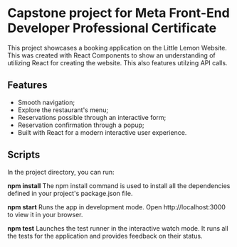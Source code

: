 # Capstone project for Meta Front-End Developer Professional Certificate


This project showcases a booking application on the Little Lemon Website. This was created with React Components to show an understanding of utilizing React for creating the website. This also features utilzing API calls.

## Features

- Smooth navigation;
- Explore the restaurant's menu;
- Reservations possible through an interactive form;
- Reservation confirmation through a popup;
- Built with React for a modern interactive user experience.


## Scripts

In the project directory, you can run:

**npm install**
The npm install command is used to install all the dependencies defined in your project's package.json file.

**npm start**
Runs the app in development mode.
Open http://localhost:3000 to view it in your browser.

**npm test**
Launches the test runner in the interactive watch mode. It runs all the tests for the application and provides feedback on their status.



